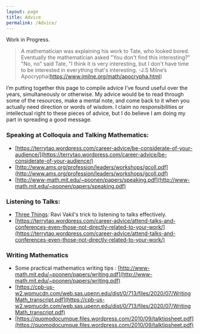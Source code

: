 ```yaml
---
layout: page
title: Advice
permalink: /Advice/
---
```


Work in Progress.

>A mathematician was explaining his work to Tate, who looked bored. Eventually the mathematician asked "You don't find this interesting?"
>"No, no" said Tate, "I think it is very interesting, but I don't have time to be interested in everything that's interesting.
>-J.S Milne’s Apocrypha(https://www.jmilne.org/math/apocrypha.html)

I’m putting together this page to compile advice I’ve found useful over the years, simultaneously or otherwise. My advice would be to read through some of the resources, make a mental note, and come back to it when you actually need direction or words of wisdom. I claim no responsibilities or intellectual right to these pieces of advice, but I do believe I am doing my part in spreading a good message.

### Speaking at Colloquia and Talking Mathematics:
- [https://terrytao.wordpress.com/career-advice/be-considerate-of-your-audience/](https://terrytao.wordpress.com/career-advice/be-considerate-of-your-audience/)
- [http://www.ams.org/profession/leaders/workshops/gcoll.pdf](http://www.ams.org/profession/leaders/workshops/gcoll.pdf)
- [http://www-math.mit.edu/~poonen/papers/speaking.pdf](http://www-math.mit.edu/~poonen/papers/speaking.pdf)

### Listening to Talks:
- [Three Things](http://math.stanford.edu/~vakil/threethings.html): Ravi Vakil's trick to listening to talks effectively.
- [https://terrytao.wordpress.com/career-advice/attend-talks-and-conferences-even-those-not-directly-related-to-your-work/](https://terrytao.wordpress.com/career-advice/attend-talks-and-conferences-even-those-not-directly-related-to-your-work/)

### Writing Mathematics
- Some practical mathematics writing tips : [http://www-math.mit.edu/~poonen/papers/writing.pdf](http://www-math.mit.edu/~poonen/papers/writing.pdf)
- [https://cpb-us-w2.wpmucdn.com/web.sas.upenn.edu/dist/0/713/files/2020/07/WritingMath_transcript.pdf](https://cpb-us-w2.wpmucdn.com/web.sas.upenn.edu/dist/0/713/files/2020/07/WritingMath_transcript.pdf)
- [https://quomodocumque.files.wordpress.com/2010/09/talktipsheet.pdf](https://quomodocumque.files.wordpress.com/2010/09/talktipsheet.pdf)

